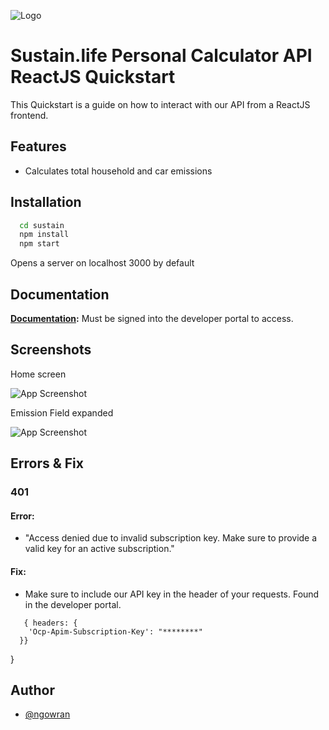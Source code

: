 
![Logo](https://i.imgur.com/ZXtVTw8.png)

# Sustain.life Personal Calculator API ReactJS Quickstart

This Quickstart is a guide on how to interact with our API from a ReactJS frontend.


## Features

- Calculates total household and car emissions

## Installation


```bash
  cd sustain
  npm install 
  npm start
```
Opens a server on localhost 3000 by default
    
## Documentation

**[Documentation](https://developer.sustain.life/api-details#api=sustain-life-personal-calculator-api&operation=get-v1-personal-calculator-defaults):**
Must be signed into the developer portal to access.

## Screenshots

Home screen

![App Screenshot](https://i.imgur.com/5XxceVp.png)

Emission Field expanded

![App Screenshot](https://i.imgur.com/GTqAXJA.png)

##  Errors & Fix

### 401 

#### Error:
 * "Access denied due to invalid subscription key. Make sure to provide a valid key for an active subscription."

#### Fix:
  * Make sure to include our API key in the header of your requests. Found in the developer portal.
  ```
     { headers: {
      'Ocp-Apim-Subscription-Key': "********"
    }}
  ```


}

## Author

- [@ngowran](https://github.com/ngowran)

